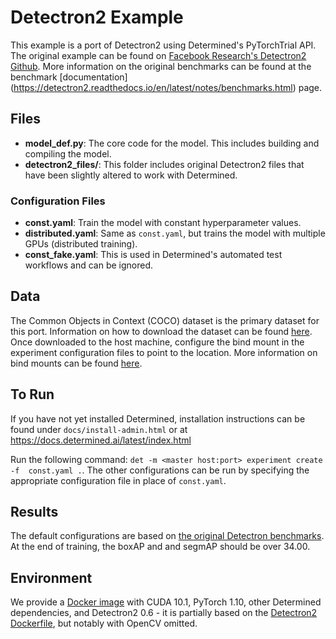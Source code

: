 # Detectron2 Example

This example is a port of Detectron2 using Determined's PyTorchTrial API. The original example can be found on
[Facebook Research's Detectron2 Github](https://github.com/facebookresearch/detectron2/blob/v0.6/tools/plain_train_net.py). More information on the original benchmarks can be found at the benchmark [documentation] (https://detectron2.readthedocs.io/en/latest/notes/benchmarks.html) page.

## Files

- **model_def.py**: The core code for the model. This includes building and compiling the model.
- **detectron2_files/**: This folder includes original Detectron2 files that have been slightly altered to work with Determined.

### Configuration Files

- **const.yaml**: Train the model with constant hyperparameter values.
- **distributed.yaml**: Same as `const.yaml`, but trains the model with multiple GPUs (distributed training).
- **const_fake.yaml**: This is used in Determined's automated test workflows and can be ignored.

## Data

The Common Objects in Context (COCO) dataset is the primary dataset for this port. Information on how to download the dataset can be found [here](https://cocodataset.org/#home). Once downloaded to the host machine, configure the bind mount in the experiment configuration files to point to the location. More information on bind mounts can be found [here](https://docs.determined.ai/latest/tutorials/data-access.html#distributed-file-system).

## To Run

If you have not yet installed Determined, installation instructions can be found
under `docs/install-admin.html` or at https://docs.determined.ai/latest/index.html

Run the following command: `det -m <master host:port> experiment create -f 
const.yaml .`. The other configurations can be run by specifying the appropriate
configuration file in place of `const.yaml`.

## Results

The default configurations are based on [the original Detectron benchmarks](https://github.com/facebookresearch/detectron2/blob/v0.6/configs/Detectron1-Comparisons/faster_rcnn_R_50_FPN_noaug_1x.yaml). At the end of training, the boxAP and and segmAP should be over 34.00.

## Environment

We provide a [Docker image](https://hub.docker.com/r/determinedai/example-detectron2) with CUDA 10.1, PyTorch 1.10, other Determined dependencies, and Detectron2 0.6 - it is partially based on the [Detectron2 Dockerfile](https://github.com/facebookresearch/detectron2/blob/v0.6/docker/Dockerfile), but notably with OpenCV omitted.
